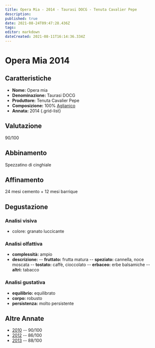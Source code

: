 ```yaml
---
title: Opera Mia - 2014 - Taurasi DOCG - Tenuta Cavalier Pepe
description: 
published: true
date: 2021-08-24T09:47:28.436Z
tags: 
editor: markdown
dateCreated: 2021-08-11T16:14:36.334Z
---
```


# Opera Mia 2014

## Caratteristiche
- **Nome:** Opera mia 
- **Denominazione:** Taurasi DOCG 
- **Produttore:** Tenuta Cavalier Pepe 
- **Composizione:** 100% [Aglianico](/vitigni/bacca-nera/aglianico)
- **Annata:** 2014
{.grid-list}

## Valutazione

<span class="valutazione">90/100</span>

## Abbinamento
Spezzatino di cinghiale

## Affinamento
24 mesi cemento + 12 mesi barrique 

## Degustazione

### Analisi visiva
- colore: granato luccicante

### Analisi olfattiva
- **complessità:**  ampio
- **descrizione:** 
-- **fruttato:** frutta matura 
-- **speziato:** cannella, noce moscata 
-- **tostato:** caffè, cioccolato 
-- **erbaceo:** erbe balsamiche
-- **altri:** tabacco

### Analisi gustativa
- **equilibrio:** equilibrato
- **corpo:** robusto
- **persistenza:** molto persistente

## Altre Annate
- [2010](/vini/Italia/Campania/Cavalier-Pepe/Opera-mia/2010) -- 90/100
- [2012](/vini/Italia/Campania/Cavalier-Pepe/Opera-mia/2012) -- 86/100
- [2013](/vini/Italia/Campania/Cavalier-Pepe/Opera-mia/2013) -- 88/100
 
